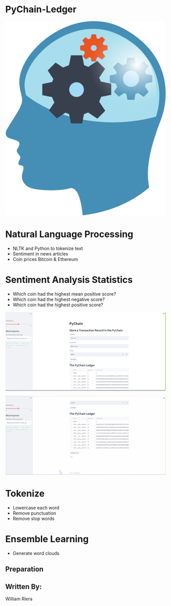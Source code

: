 # PyChain-Ledger

![alt text](https://raw.githubusercontent.com/wdriera33/CryptoSentiment/main/Natural%20Language%20Processing.png "Logo Title Text 1")

# Natural Language Processing
* NLTK and Python to tokenize text
* Sentiment in news articles
* Coin prices Bitcoin & Ethereum


# Sentiment Analysis Statistics
* Which coin had the highest mean positive score?
* Which coin had the highest negative score?
* Which coin had the highest positive score?




![alt text](https://raw.githubusercontent.com/wdriera33/PyChain-Ledger/main/Pic%20Clips/PyChain_Clip_1.png "Logo Title Text 1")

![alt text](https://raw.githubusercontent.com/wdriera33/PyChain-Ledger/main/Pic%20Clips/PyChain_Clip_2.png "Logo Title Text 1")



# Tokenize
* Lowercase each word
* Remove punctuation
* Remove stop words

# Ensemble Learning
* Generate word clouds


##  Preparation
## Written By: 
William Riera